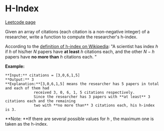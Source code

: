 # H-Index
[Leetcode page](https://leetcode.com/problems/h-index/description)

Given an array of citations (each citation is a non-negative integer) of a
researcher, write a function to compute the researcher's h-index.

According to the [definition of h-index on
Wikipedia](https://en.wikipedia.org/wiki/H-index): "A scientist has index _h_
if _h_ of his/her _N_ papers have **at least** _h_ citations each, and the
other _N − h_ papers have **no more than** _h_ citations each. "

**Example:**

    
    
    **Input:** citations = [3,0,6,1,5]
    **Output:** 3 
    **Explanation:**[3,0,6,1,5] means the researcher has 5 papers in total and each of them had 
                 received 3, 0, 6, 1, 5 citations respectively. 
                 Since the researcher has 3 papers with **at least** 3 citations each and the remaining 
                 two with **no more than** 3 citations each, his h-index is 3.

**Note:  **If there are several possible values for _h_ , the maximum one is
taken as the h-index.

